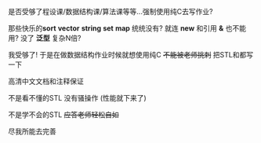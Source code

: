是否受够了程设课/数据结构课/算法课等等...强制使用纯C去写作业?

那些快乐的**sort** **vector** **string** **set** **map** 统统没有? 就连 **new** 和引用 **&** 也不能用? 没了 **泛型** 复杂N倍?

我受够了! 于是在做数据结构作业时候就想使用纯C ~~不能被老师挑刺~~ 把STL和都写一下



高清中文文档和注释保证

不是看不懂的STL 没有骚操作 (性能就下来了)

不是学不会的STL ~~应答老师轻松自如~~



尽我所能去完善
